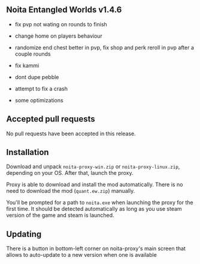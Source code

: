 ## Noita Entangled Worlds v1.4.6

- fix pvp not wating on rounds to finish

- change home on players behaviour

- randomize end chest better in pvp, fix shop and perk reroll in pvp after a couple rounds

- fix kammi

- dont dupe pebble

- attempt to fix a crash

- some optimizations

## Accepted pull requests


No pull requests have been accepted in this release.

## Installation


Download and unpack `noita-proxy-win.zip` or `noita-proxy-linux.zip`, depending on your OS. After that, launch the proxy.


Proxy is able to download and install the mod automatically. There is no need to download the mod (`quant.ew.zip`) manually.


You'll be prompted for a path to `noita.exe` when launching the proxy for the first time.
It should be detected automatically as long as you use steam version of the game and steam is launched.
        

## Updating


There is a button in bottom-left corner on noita-proxy's main screen that allows to auto-update to a new version when one is available

